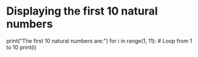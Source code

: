 # Displaying the first 10 natural numbers
print("The first 10 natural numbers are:")
for i in range(1, 11):  # Loop from 1 to 10
    print(i)


